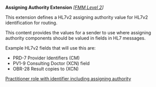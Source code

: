 **Assigning Authority Extension**  *[[FMM Level 2](guidance.html)]*

This extension defines a HL7v2 assigning authority value for HL7v2 identification for routing.

This content provides the values for a sender to use where assigning authority components should be valued in fields in HL7 messages. 

Example HL7v2 fields that will use this are:

* PRD-7 Provider Identifiers (CM)
* PV1-9 Consulting Doctor (XCN) field
* OBR-28 Result copies to (XCN)

[Practitioner role with identifier including assigning authority](PractitionerRole-example4.html)


